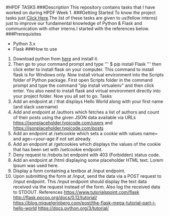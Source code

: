 #HPDF TASKS
###Description
  This repository contains tasks that I have worked on during HPDF Week 1.
###Getting Started
  To know the project tasks just [Click Here](https://docs.google.com/document/d/1cnCbFkgn-A7pSONDTX9AlIzaqyWlZFZAT4xncfAYXcc/edit?ts=5a1e8781#heading=h.mobob3mkdw86).The list of these tasks are given to us(fellow interns) just to improve our fundamental knowledge of Python & Flask and communication with other interns.I started with the references below.
###Prerequisites
- Python 3.x
- Flask
###How to use
1. Download python from [here](https://www.python.org/downloads/) and install it.
2. Then go to your command prompt and type
'''
$ pip install Flask
'''
then click enter to install flask on your computer. This command to install flask is for Windows only. Now install virtual environment into the Scripts folder of Python package. First open Scripts folder in the command prompt and type the command "pip install virtualenv" and then click enter. You also need to install flask and virtual environment directly into your project folder. Now you all set to go.
Tasks
1. Add an endpoint at / that displays Hello World along with your first name (and slack username)
2. Add and endpoint at /authors which fetches a list of authors and count of their posts using the given JSON data available via URLs https://jsonplaceholder.typicode.com/users and https://jsonplaceholder.typicode.com/posts
3. Add an endpoint at /setcookie which sets a cookie with values name=<your-first-name> and age=<your-age if not set already.
4. Add an endpoint at /getcookies which displays the values of the cookie that has been set with /setcookie endpoint.
5. Deny request to /robots.txt endpoint with 403 (Forbidden) status code.
6. Add an endpoint at /html displaying some placeholder HTML text. Lorem Ipsum was used here.
7. Display a form containing a textbox at /input endpoint.
8. Upon submitting the form at /input, send the data via a POST request to /input endpoint. This /input endpoint should display the text data received via the request instead of the form. Also log the received data to STDOUT.
References
https://www.tutorialspoint.com/flask 
http://flask.pocoo.org/docs/0.12/tutorial/ 
https://blog.miguelgrinberg.com/post/the-flask-mega-tutorial-part-i-hello-world 
https://docs.python.org/3/tutorial/
